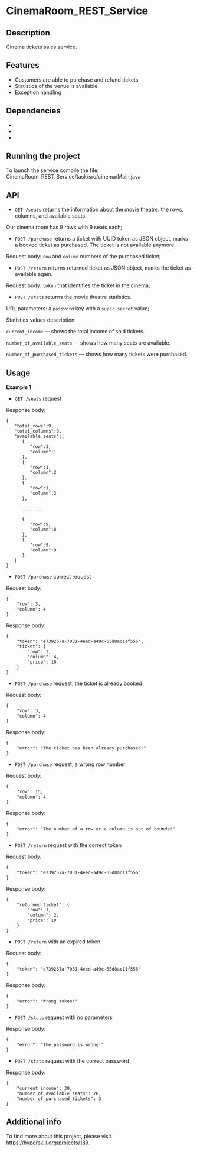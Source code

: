 # CinemaRoom_REST_Service
## Description
Cinema tickets sales service.
## Features
- Customers are able to purchase and refund tickets
- Statistics of the venue is available
- Exception handling
## Dependencies
-   
-   
-  
## Running the project
To launch the service compile the file:  
CinemaRoom_REST_Service/task/src/cinema/Main.java
## API 
- ```GET /seats``` returns the information about the movie theatre: the rows, columns, and available seats. 

Our cinema room has 9 rows with 9 seats each; 

- ```POST /purchase``` returns a ticket with UUID token as JSON object, marks a booked ticket as purchased. The ticket is not available anymore.

Request body: ```row``` and  ```column``` numbers of the purchased ticket;

- ```POST /return``` returns returned ticket as JSON object, marks the ticket as available again.

Request body: ```token``` that identifies the ticket in the cinema;

- ```POST /stats``` returns the movie theatre statistics. 

URL parameters: a ```password``` key with a ```super_secret``` value;

Statistics values description:

```current_income``` — shows the total income of sold tickets.

```number_of_available_seats``` — shows how many seats are available.

```number_of_purchased_tickets``` — shows how many tickets were purchased.
## Usage
**Example 1**    
- ```GET /seats``` request

Response body:
```
{
   "total_rows":9,
   "total_columns":9,
   "available_seats":[
      {
         "row":1,
         "column":1
      },
      {
         "row":1,
         "column":2
      },
      {
         "row":1,
         "column":3
      },

      ........

      {
         "row":9,
         "column":8
      },
      {
         "row":9,
         "column":9
      }
   ]
}
```
- ```POST /purchase``` correct request

Request body:
```
{
    "row": 3,
    "column": 4
}
```

Response body:
```
{
    "token": "e739267a-7031-4eed-a49c-65d8ac11f556",
    "ticket": {
        "row": 3,
        "column": 4,
        "price": 10
    }
}
```
- ```POST /purchase``` request, the ticket is already booked

Request body:
```
{
    "row": 3,
    "column": 4
} 
```

Response body:
```
{
    "error": "The ticket has been already purchased!"
}
```
- ```POST /purchase``` request, a wrong row number

Request body:
```
{
    "row": 15,
    "column": 4
}
```

Response body:
```
{
    "error": "The number of a row or a column is out of bounds!"
}
```
- ```POST /return``` request with the correct token

Request body:
```
{
    "token": "e739267a-7031-4eed-a49c-65d8ac11f556"
}
```

Response body:
```
{
    "returned_ticket": {
        "row": 1,
        "column": 2,
        "price": 10
    }
}
```
- ```POST /return``` with an expired token

Request body:
```
{
    "token": "e739267a-7031-4eed-a49c-65d8ac11f556"
}
```

Response body:
```
{
    "error": "Wrong token!"
}
```
- ```POST /stats``` request with no parameters

Response body:
```
{
    "error": "The password is wrong!"
}
```
- ```POST /stats``` request with the correct password

Response body:
```
{
    "current_income": 30,
    "number_of_available_seats": 78,
    "number_of_purchased_tickets": 3
}
```
## Additional info
To find more about this project, please visit https://hyperskill.org/projects/189.
